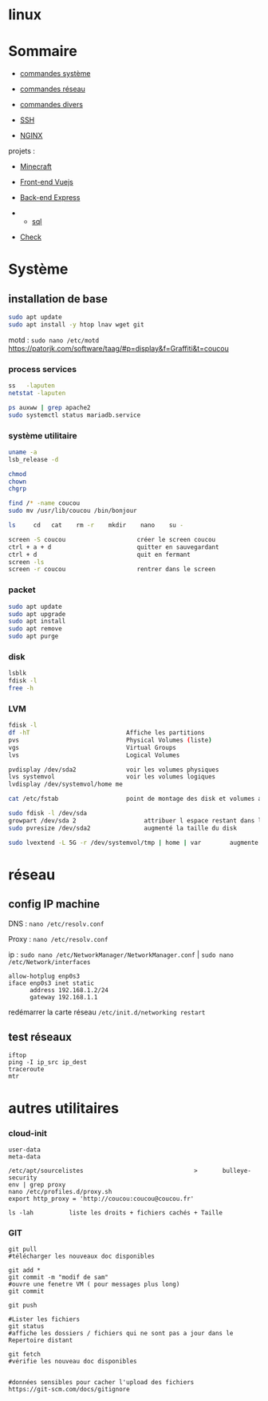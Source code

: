 # linux

# Sommaire
 - [commandes système](#système)

 - [commandes réseau](#réseau)
  
- [commandes divers](#autres-utilitaires)
- [SSH](ssh.md)
- [NGINX](nginx.md)


projets : 
 - [Minecraft](Minecraft.md)

 - [Front-end Vuejs](Node-Vue.js.md)

 - [Back-end Express](Node-expressjs-api.md)
 - - [sql](SQL.md)


 - [Check](check)

   
# Système
## installation de base
```bash
sudo apt update
sudo apt install -y htop lnav wget git
```
motd : ```sudo nano /etc/motd```
https://patorjk.com/software/taag/#p=display&f=Graffiti&t=coucou

### process  services
```bash
ss   -laputen
netstat -laputen

ps auxww | grep apache2
sudo systemctl status mariadb.service
```

### système  utilitaire
```bash
uname -a
lsb_release -d

chmod
chown
chgrp

find /* -name coucou
sudo mv /usr/lib/coucou /bin/bonjour

ls     cd   cat    rm -r    mkdir    nano    su -

screen -S coucou                    créer le screen coucou
ctrl + a + d                        quitter en sauvegardant
ctrl + d                            quit en fermant
screen -ls
screen -r coucou                    rentrer dans le screen
```

### packet
```bash
sudo apt update
sudo apt upgrade
sudo apt install
sudo apt remove
sudo apt purge
```

### disk
```bash
lsblk
fdisk -l
free -h
```

### LVM 
```bash
fdisk -l
df -hT                           Affiche les partitions
pvs                              Physical Volumes (liste)
vgs                              Virtual Groups
lvs                              Logical Volumes

pvdisplay /dev/sda2              voir les volumes physiques
lvs systemvol                    voir les volumes logiques
lvdisplay /dev/systemvol/home me     

cat /etc/fstab                   point de montage des disk et volumes au démarrage de la machine

sudo fdisk -l /dev/sda
growpart /dev/sda 2                   attribuer l espace restant dans le PV
sudo pvresize /dev/sda2               augmenté la taille du disk

sudo lvextend -L 5G -r /dev/systemvol/tmp | home | var        augmente la taille du volume logique à 5G      
```


# réseau
## config IP machine
DNS : ```nano /etc/resolv.conf```

Proxy : ```nano /etc/resolv.conf```

ip : ```sudo nano /etc/NetworkManager/NetworkManager.conf``` | ```sudo nano /etc/Network/interfaces```
```
allow-hotplug enp0s3
iface enp0s3 inet static
      address 192.168.1.2/24
      gateway 192.168.1.1
```

redémarrer la carte réseau ```/etc/init.d/networking restart ```

## test réseaux
```
iftop
ping -I ip_src ip_dest
traceroute 
mtr
```

# autres utilitaires
### cloud-init
```
user-data
meta-data

/etc/apt/sourcelistes                               >       bulleye-security
env | grep proxy
nano /etc/profiles.d/proxy.sh
export http_proxy = 'http://coucou:coucou@coucou.fr'

ls -lah          liste les droits + fichiers cachés + Taille
```

### GIT
```
git pull
#télécharger les nouveaux doc disponibles

git add *
git commit -m "modif de sam"
#ouvre une fenetre VM ( pour messages plus long)
git commit 

git push 

#Lister les fichiers
git status
#affiche les dossiers / fichiers qui ne sont pas a jour dans le Repertoire distant

git fetch
#vérifie les nouveau doc disponibles


#données sensibles pour cacher l'upload des fichiers 
https://git-scm.com/docs/gitignore
```
